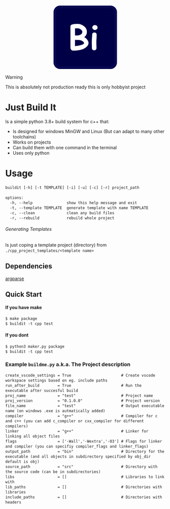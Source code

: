 <p align="center">
<img src="BuildIt.png" alt="drawing" width="200"/>
</p>

> [!WARNING]
> This is absolutely not production ready this is only hobbyist project

# Just Build It

Is a simple python 3.8+ build system for c++ that:
- Is designed for windows MinGW and Linux (But can adapt to many other toolchains)
- Works on projects 
- Can build them with one command in the terminal
- Uses only python

# Usage

```
buildit [-h] [-t TEMPLATE] [-i] [-u] [-c] [-r] project_path

options:
  -h, --help               show this help message and exit
  -t, --template TEMPLATE  generate template with name TEMPLATE
  -c, --clean              clean any build files
  -r, --rebuild            rebuild whole project
```

###### Generating Templates

Is just coping a template project (directory) from `./cpp_project_templates/<template name>` 

## Dependencies

[argparse](https://pypi.org/project/argparse/)

## Quick Start

#### If you have make

```console
$ make package
$ buildit -t cpp test
```

#### If you dont

```console
$ python3 maker.py package
$ buildit -t cpp test
```

### Example `buildme.py` a.k.a. The Project description

```
create_vscode_settings = True                      # Create vscode workspace settings based on eg. include paths
run_after_build        = True                      # Run the executable after succesful build
proj_name              = "test"                    # Project name
proj_version           = "0.1.0.0"                 # Project version
file_name              = "test"                    # Output executable name (on windows .exe is autmatically added)
compiler               = "g++"                     # Compiler for c and c++ (you can add c_compiler or cxx_compiler for different compilers)
linker                 = "g++"                     # Linker for linking all object files
flags                  = ['-Wall','-Wextra','-O3'] # Flags for linker and compiler (you can specifiy compiler_flags and linker_flags)
output_path            = "bin"                     # Directory for the executable (and all objects in subdirectory specified by obj_dir default is obj)
source_path            = "src"                     # Directory with the source code (can be in subdirectories)
libs                   = []                        # Libraries to link with
lib_paths              = []                        # Directories with libraries
include_paths          = []                        # Directories with headers

```